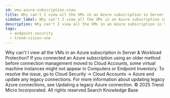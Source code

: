 ```yaml
---
id: vms-azure-subscription-view
title: Why can't I view all the VMs in an Azure subscription in Server & Workload Protection?
sidebar_label: Why can't I view all the VMs in an Azure subscription in Server & Workload Protection?
description: Why can't I view all the VMs in an Azure subscription in Server & Workload Protection?
tags:
  - endpoint-security
  - trend-vision-one
---
```


 Why can't I view all the VMs in an Azure subscription in Server & Workload Protection? If you connected an Azure subscription using an older method before connection management moved to Cloud Accounts, some virtual machine instances might not appear in Computers or Endpoint Inventory. To resolve the issue, go to Cloud Security → Cloud Accounts → Azure and update any legacy connections. For more information about updating legacy Azure connections, see Updating a legacy Azure connection. © 2025 Trend Micro Incorporated. All rights reserved.Search Knowledge Base